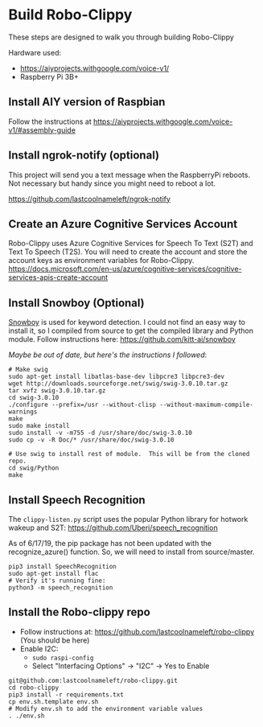 # Build Robo-Clippy

These steps are designed to walk you through building Robo-Clippy

Hardware used:
* https://aiyprojects.withgoogle.com/voice-v1/
* Raspberry Pi 3B+

## Install AIY version of Raspbian

Follow the instructions at https://aiyprojects.withgoogle.com/voice-v1/#assembly-guide

## Install ngrok-notify (optional)

This project will send you a text message when the RaspberryPi reboots.  Not necessary but handy since you might need to reboot a lot.

https://github.com/lastcoolnameleft/ngrok-notify

## Create an Azure Cognitive Services Account

Robo-Clippy uses Azure Cognitive Services for Speech To Text (S2T) and Text To Speech (T2S).  You will need to create the account and store the account keys as environment variables for Robo-Clippy.
https://docs.microsoft.com/en-us/azure/cognitive-services/cognitive-services-apis-create-account

## Install Snowboy (Optional)

[Snowboy](https://snowboy.kitt.ai/) is used for keyword detection.  I could not find an easy way to install it, so I compiled from source to get the compiled library and Python module.  Follow instructions here:  https://github.com/kitt-ai/snowboy

*Maybe be out of date, but here's the instructions I followed*:

```
# Make swig
sudo apt-get install libatlas-base-dev libpcre3 libpcre3-dev
wget http://downloads.sourceforge.net/swig/swig-3.0.10.tar.gz
tar xvfz swig-3.0.10.tar.gz 
cd swig-3.0.10
./configure --prefix=/usr --without-clisp --without-maximum-compile-warnings
make
sudo make install
sudo install -v -m755 -d /usr/share/doc/swig-3.0.10
sudo cp -v -R Doc/* /usr/share/doc/swig-3.0.10

# Use swig to install rest of module.  This will be from the cloned repo.
cd swig/Python
make
```

## Install Speech Recognition

The `clippy-listen.py` script uses the popular Python library for hotwork wakeup and S2T:  https://github.com/Uberi/speech_recognition

As of 6/17/19, the pip package has not been updated with the recognize_azure() function.  So, we will need to install from source/master.

```shell
pip3 install SpeechRecognition
sudo apt-get install flac
# Verify it's running fine:
python3 -m speech_recognition
```

## Install the Robo-clippy repo

* Follow instructions at: https://github.com/lastcoolnameleft/robo-clippy (You should be here)
* Enable I2C:
    * `sudo raspi-config`
    * Select "Interfacing Options" -> "I2C" -> Yes to Enable
```shell
git@github.com:lastcoolnameleft/robo-clippy.git
cd robo-clippy
pip3 install -r requirements.txt
cp env.sh.template env.sh
# Modify env.sh to add the environment variable values
. ./env.sh
```